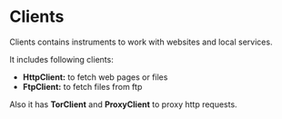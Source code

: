 Clients
=======

Clients contains instruments to work with websites and local services.

It includes following clients:

- **HttpClient:** to fetch web pages or files
- **FtpClient:** to fetch files from ftp

Also it has **TorClient** and **ProxyClient** to proxy http requests.

